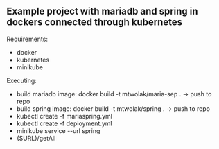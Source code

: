 ## Example project with mariadb and spring in dockers connected through kubernetes

Requirements:
* docker
* kubernetes
* minikube

Executing:
* build mariadb image: docker build -t mtwolak/maria-sep . -> push to repo
* build spring image: docker build -t mtwolak/spring . -> push to repo
* kubectl create -f mariaspring.yml
* kubectl create -f deployment.yml
* minikube service --url spring
* ($URL)/getAll
